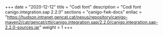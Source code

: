 +++
date        = "2020-12-12"
title       = "Codi font"
description = "Codi font canigo.integration.sap 2.2.0"
sections    = "canigo-fwk-docs"
enllac		= "https://hudson.intranet.gencat.cat/nexus/repository/canigo-maven2/cat/gencat/ctti/canigo.integration.sap/2.2.0/canigo.integration.sap-2.2.0-sources.jar"
weight		= 1
+++
